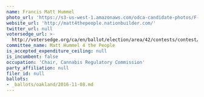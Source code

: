 ```yaml
---
name: Francis Matt Hummel
photo_url: 'https://s3-us-west-1.amazonaws.com/odca-candidate-photos/F-Matt-Hummell.png'
website_url: 'http://matt4thepeople.nationbuilder.com/'
twitter_url: null
votersedge_url: >-
  http://votersedge.org/ca/en/ballot/election/area/42/contests/contest/13234/candidate/130750?&county=Alameda%20County&election_authority_id=1
committee_name: Matt Hummel 4 the People
is_accepted_expenditure_ceiling: null
is_incumbent: false
occupation: 'Chair, Cannabis Regulatory Commission'
party_affiliation: null
filer_id: null
ballots:
- _ballots/oakland/2016-11-08.md
---
```


